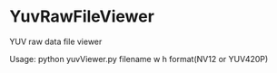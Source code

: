 # YuvRawFileViewer
YUV raw data file viewer


Usage:
python yuvViewer.py filename w h format(NV12 or YUV420P)
